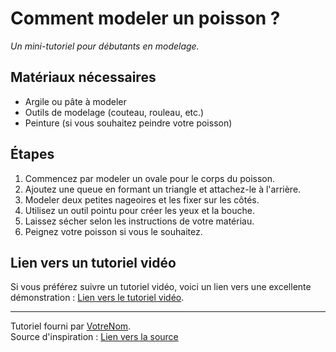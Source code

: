 # Comment modeler un poisson ?

_Un mini-tutoriel pour débutants en modelage._

## Matériaux nécessaires

- Argile ou pâte à modeler
- Outils de modelage (couteau, rouleau, etc.)
- Peinture (si vous souhaitez peindre votre poisson)

## Étapes

1. Commencez par modeler un ovale pour le corps du poisson.
2. Ajoutez une queue en formant un triangle et attachez-le à l'arrière.
3. Modeler deux petites nageoires et les fixer sur les côtés.
4. Utilisez un outil pointu pour créer les yeux et la bouche.
5. Laissez sécher selon les instructions de votre matériau.
6. Peignez votre poisson si vous le souhaitez.

## Lien vers un tutoriel vidéo

Si vous préférez suivre un tutoriel vidéo, voici un lien vers une excellente démonstration : [Lien vers le tutoriel vidéo](#).

---

Tutoriel fourni par [VotreNom](#).  
Source d'inspiration : [Lien vers la source](#)
